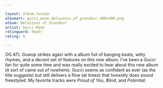 ```yaml
---

layout: album_review
albumart: gucci_mane_delusions_of_grendeur_400x400.png
album: Delusions of Grandeur
artist: Gucci Mane
ratingword: Yeah!
rating: 4

---
```


OG ATL Guwop strikes again with a album full of banging beats, witty rhymes, and a decent set of features on this new album. I've been a Gucci fan for quite some time and was really excited to hear about this new album (it sort of came out of nowhere). Gucci seems as confident as ever (as the title suggests) but still delivers a flow (at times) that honestly does sound freestyled. My favorite tracks were *Proud of You*, *Blind*, and *Potential*.
